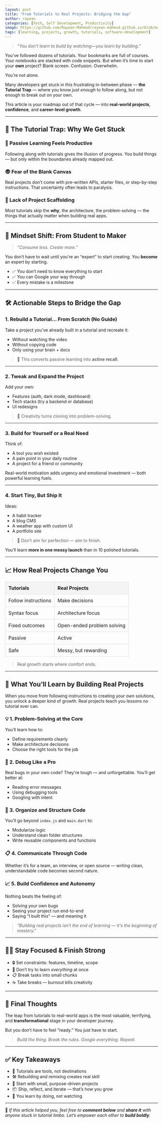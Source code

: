 ```yaml
---
layout: post
title: "From Tutorials to Real Projects: Bridging the Gap"
author: rayean
categories: [Tech, Self Development, Productivity]
image: https://github.com/Rayean-Mahmud/rayean-mahmud.github.io/blob/main/assets/images/tutorial.png?raw=true
tags: [learning, projects, growth, tutorials, software-development]
---
```


> _“You don’t learn to build by watching—you learn by building.”_

You’ve followed dozens of tutorials. Your bookmarks are full of courses. Your notebooks are stacked with code snippets. But when it’s time to start your **own** project? Blank screen. Confusion. Overwhelm.

You’re not alone.

Many developers get stuck in this frustrating in-between phase — **the Tutorial Trap** — where you know *just enough* to follow along, but not enough to break out on your own.

This article is your roadmap out of that cycle — into **real-world projects**, **confidence**, and **career-level growth**.

---

## 🎢 The Tutorial Trap: Why We Get Stuck

### 🔁 Passive Learning Feels Productive
Following along with tutorials gives the illusion of progress. You build things — but only within the boundaries already mapped out.

### 😨 Fear of the Blank Canvas
Real projects don’t come with pre-written APIs, starter files, or step-by-step instructions. That uncertainty often leads to paralysis.

### 🚧 Lack of Project Scaffolding
Most tutorials skip the **why**, the architecture, the problem-solving — the things that actually matter when building real apps.

---

## 🧠 Mindset Shift: From Student to Maker

> _“Consume less. Create more.”_

You don’t have to wait until you're an “expert” to start creating. You **become** an expert by starting.

- ✅ You don’t need to know everything to start
- ✅ You can Google your way through
- ✅ Every mistake is a milestone

---

## 🛠️ Actionable Steps to Bridge the Gap

### 1. **Rebuild a Tutorial... From Scratch (No Guide)**
Take a project you’ve already built in a tutorial and recreate it:
- Without watching the video
- Without copying code
- Only using your brain + docs

> 🔁 This converts passive learning into **active recall**.

---

### 2. **Tweak and Expand the Project**
Add your own:
- Features (auth, dark mode, dashboard)
- Tech stacks (try a backend or database)
- UI redesigns

> 🎨 Creativity turns cloning into problem-solving.

---

### 3. **Build for Yourself or a Real Need**
Think of:
- A tool you wish existed
- A pain point in your daily routine
- A project for a friend or community

Real-world motivation adds urgency and emotional investment — both powerful learning fuels.

---

### 4. **Start Tiny, But Ship It**
Ideas:
- A habit tracker
- A blog CMS
- A weather app with custom UI
- A portfolio site

> 🎯 Don’t aim for perfection — aim to finish.

You’ll learn **more in one messy launch** than in 10 polished tutorials.

---

## 📈 How Real Projects Change You
<table style="border-collapse: collapse; width: 100%; margin: 1em 0;">
  <thead>
    <tr>
      <th style="border: 1px solid #ddd; padding: 10px; background-color: #f4f4f4; text-align: left;">Tutorials</th>
      <th style="border: 1px solid #ddd; padding: 10px; background-color: #f4f4f4; text-align: left;">Real Projects</th>
    </tr>
  </thead>
  <tbody>
    <tr>
      <td style="border: 1px solid #ddd; padding: 10px;">Follow instructions</td>
      <td style="border: 1px solid #ddd; padding: 10px;">Make decisions</td>
    </tr>
    <tr>
      <td style="border: 1px solid #ddd; padding: 10px;">Syntax focus</td>
      <td style="border: 1px solid #ddd; padding: 10px;">Architecture focus</td>
    </tr>
    <tr>
      <td style="border: 1px solid #ddd; padding: 10px;">Fixed outcomes</td>
      <td style="border: 1px solid #ddd; padding: 10px;">Open-ended problem solving</td>
    </tr>
    <tr>
      <td style="border: 1px solid #ddd; padding: 10px;">Passive</td>
      <td style="border: 1px solid #ddd; padding: 10px;">Active</td>
    </tr>
    <tr>
      <td style="border: 1px solid #ddd; padding: 10px;">Safe</td>
      <td style="border: 1px solid #ddd; padding: 10px;">Messy, but rewarding</td>
    </tr>
  </tbody>
</table>

> Real growth starts where comfort ends.

---

## 🧠 What You’ll Learn by Building Real Projects

When you move from following instructions to creating your own solutions, you unlock a deeper kind of growth. Real projects teach you lessons no tutorial ever can.

### 💡 1. Problem-Solving at the Core
You’ll learn how to:
- Define requirements clearly
- Make architecture decisions
- Choose the right tools for the job

### 🧰 2. Debug Like a Pro
Real bugs in your own code? They're tough — and unforgettable. You’ll get better at:
- Reading error messages
- Using debugging tools
- Googling with intent

### 📁 3. Organize and Structure Code
You'll go beyond `index.js` and `main.dart` to:
- Modularize logic
- Understand clean folder structures
- Write reusable components and functions

### 📋 4. Communicate Through Code
Whether it’s for a team, an interview, or open source — writing clean, understandable code becomes second nature.

### 📈 5. Build Confidence and Autonomy
Nothing beats the feeling of:
- Solving your own bugs
- Seeing your project run end-to-end
- Saying “I built this” — and meaning it

> _"Building real projects isn't the end of learning — it's the beginning of mastery."_


---

## 🧘‍♂️ Stay Focused & Finish Strong

- 🔒 Set constraints: features, timeline, scope
- 🧠 Don’t try to learn *everything* at once
- 📋 Break tasks into small chunks
- ☕ Take breaks — burnout kills creativity

---

## 💬 Final Thoughts

The leap from tutorials to real-world apps is the most valuable, terrifying, and **transformational** stage in your developer journey.

But you don’t have to feel “ready.” You just have to start.

> _Build the thing. Break the rules. Google everything. Repeat._

---

## ✅ Key Takeaways

- 🧠 Tutorials are tools, not destinations
- 🛠️ Rebuilding and remixing creates real skill
- 🎯 Start with small, purpose-driven projects
- 📦 Ship, reflect, and iterate — that’s how you grow
- 💪 You learn by doing, not watching

---

🔗 *If this article helped you, feel free to **comment below** and **share it** with anyone stuck in tutorial limbo. Let’s empower each other to **build boldly**.*

